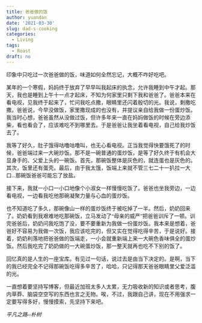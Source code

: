 ```yaml
---
title: 爸爸做的饭
author: yuandan
date: '2021-03-30'
slug: dad-s-cooking
categories:
  - Living
tags:
  - Roast
draft: no
---
```


<font face="微软雅黑">印象中只吃过一次爸爸做的饭，味道如何全然忘记，大概不咋好吃吧。

<!--more-->

某年的一个寒假，妈妈终于放弃了早早叫我起床的执念，允许我睡到中午才起。那天，我也是睡到上午十一点才起床，不知为何家里只剩下我和爸爸了。爸爸本来在看电视，见我终于起来了，忙问我吃点撒，眼睛里还闪着殷切的光。我说，剩撒吃撒。爸爸说，今早没做饭，家里撒现成的也没有，并提议亲自给我做一份蛋炒饭。我当时心想，爸爸虽然从没做过饭，但许多年来一直在妈妈做饭的时候在旁边添柴，看也看会了，应该难吃不到哪里去。于是爸爸让我坐着看电视，自己给我炒饭去了。

我等了好久，肚子饿得咕噜咕噜叫，也无心看电视。正当我觉得快要饿死了的时候，爸爸端过来一大碗炒饭。那不是一碗普通的蛋炒饭，是等了好久终于有机会大显身手的、父爱上头的一碗饭。首先，那碗饭整体是灰色的，就连蛋也是灰色的。其次，饭里还有蛋壳。最后，由于我太饿，饭端上来就不管三七二十一扒拉一大口...那碗饭爸爸可能忘了放盐。

接下来，我就一小口一小口地像个小淑女一样慢慢吃饭了。爸爸也坐我旁边，一边看电视，一边看我吃他那碗凝聚力量与心血的蛋炒饭。

也不知道吃了多久，那碗像山一样的蛋炒饭终于被吃掉了一半。然后，奶奶回来了。奶奶看到我艰难地吃那碗饭，立马发动了“母亲的威严”把爸爸训斥了一顿。训完爸爸后，奶奶问我吃饱了没，要不要重新为我做一份蛋炒饭。我本来是想着，爸爸好不容易为我做一次饭，我应该吃完的，但又实在觉得吃得辛苦，于是说好。接着，奶奶利落地把爸爸做的饭端走，一小会就重新端上来一大碗色香味俱全的蛋炒饭。然后我吃完了奶奶做的一大碗蛋炒饭，那一整天就再也吃不下别的饭了。

回忆真的是人生的一座宝库。有见过一句话，说过去是由当下决定的。是啊，当下的我已经完全不记得那碗饭吃得多辛苦了，哈哈，只记得那天爸爸眼睛里父爱泛滥的光。

一直想着要坚持写博客，但最近加班太多人太累，无力吸收新的知识或者思考，腹内草莽、脑袋空空写的东西也言之无物。唉，不过，我跟自己讲，现在不用强求一定要写得多好，慢慢摸索，先坚持下来吧。

*平凡之路--朴树*
